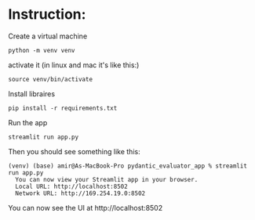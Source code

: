 # Instruction:
Create a virtual machine
```
python -m venv venv
```
activate it (in linux and mac it's like this:)
```
source venv/bin/activate
```
Install libraires
```
pip install -r requirements.txt
```
Run the app
```
streamlit run app.py
```
Then you should see something like this:
```
(venv) (base) amir@As-MacBook-Pro pydantic_evaluator_app % streamlit run app.py 
  You can now view your Streamlit app in your browser.
  Local URL: http://localhost:8502
  Network URL: http://169.254.19.0:8502
```
You can now see the UI at http://localhost:8502